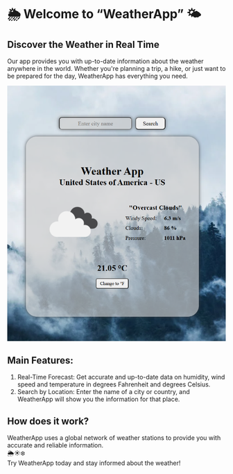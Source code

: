 # 🌦 Welcome to “WeatherApp” 🌤

## Discover the Weather in Real Time

Our app provides you with up-to-date information about the weather anywhere in the world. Whether you're planning a trip, a hike, or just want to be prepared for the day, WeatherApp has everything you need.

![visualization of weather app](./public/readme-img/weatherapp_window.png)

## Main Features:

1. Real-Time Forecast: Get accurate and up-to-date data on humidity, wind speed and temperature in degrees Fahrenheit and degrees Celsius.
2. Search by Location: Enter the name of a city or country, and WeatherApp will show you the information for that place.

## How does it work?

WeatherApp uses a global network of weather stations to provide you with accurate and reliable information. <br/>
🌦️☀️❄️ <br/>
Try WeatherApp today and stay informed about the weather! 
